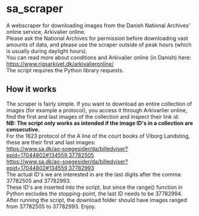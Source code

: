 # sa_scraper
A webscraper for downloading images from the Danish National Archives' online service, Arkivalier online. \
Please ask the National Archives for permission before downloading vast amounts of data, and please use the scraper outside of peak hours (which is usually during daylight hours). \
You can read more about conditions and Arkivalier online (in Danish) here: https://www.rigsarkivet.dk/arkivalieronline/ \
The script requires the Python library requests.

## How it works
The scraper is fairly simple. If you want to download an entire collection of images (for example a protocol), you access it through Arkivarlier online, find the first and last images of the collection and inspect their link id. \
**NB: The script only works as intended if the image ID's in a collection are consecutive.** \
For the 1623 protocol of the A line of the court books of Viborg Landsting, these are their first and last images: \
https://www.sa.dk/ao-soegesider/da/billedviser?epid=17044802#134559,37782505 \
https://www.sa.dk/ao-soegesider/da/billedviser?epid=17044802#134559,37782993 \
The actual ID's we are interested in are the last digits after the comma: 37782505 and 37782993. \
These ID's are inserted into the script, but since the range() function in Python excludes the stopping-point, the last ID needs to be 37782994. \
After running the script, the download folder should have images ranged from 37782505 to 37782993. Enjoy.
